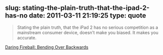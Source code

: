 slug: stating-the-plain-truth-that-the-ipad-2-has-no
date: 2011-03-11 21:19:25
type: quote
---

> Stating the plain truth, that the iPad 2 has no serious competition as a mainstream consumer device, doesn’t make you biased. It makes you accurate.

[Daring Fireball: Bending Over Backwards](http://daringfireball.net/2011/03/bending_over_backwards)
